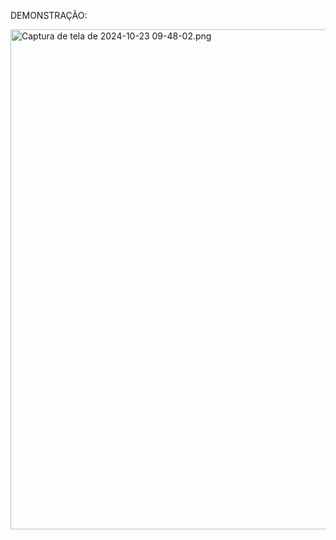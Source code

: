 DEMONSTRAÇÃO: 

<img src="https://github.com/user-attachments/assets/8a25a3e7-78d0-4316-b6b9-40553f66659d" alt="Captura de tela de 2024-10-23 09-48-02.png" width="800" />
